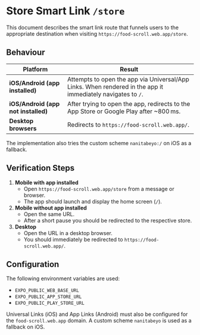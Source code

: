 # Store Smart Link `/store`

This document describes the smart link route that funnels users to the
appropriate destination when visiting `https://food-scroll.web.app/store`.

## Behaviour

| Platform                            | Result                                                                                                      |
| ----------------------------------- | ----------------------------------------------------------------------------------------------------------- |
| **iOS/Android (app installed)**     | Attempts to open the app via Universal/App Links. When rendered in the app it immediately navigates to `/`. |
| **iOS/Android (app not installed)** | After trying to open the app, redirects to the App Store or Google Play after ~800 ms.                      |
| **Desktop browsers**                | Redirects to `https://food-scroll.web.app/`.                                                                |

The implementation also tries the custom scheme `nanitabeyo:/` on iOS as a
fallback.

## Verification Steps

1. **Mobile with app installed**
   - Open `https://food-scroll.web.app/store` from a message or browser.
   - The app should launch and display the home screen (`/`).
2. **Mobile without app installed**
   - Open the same URL.
   - After a short pause you should be redirected to the respective store.
3. **Desktop**
   - Open the URL in a desktop browser.
   - You should immediately be redirected to `https://food-scroll.web.app/`.

## Configuration

The following environment variables are used:

- `EXPO_PUBLIC_WEB_BASE_URL`
- `EXPO_PUBLIC_APP_STORE_URL`
- `EXPO_PUBLIC_PLAY_STORE_URL`

Universal Links (iOS) and App Links (Android) must also be configured for the
`food-scroll.web.app` domain. A custom scheme `nanitabeyo` is used as a fallback
on iOS.
